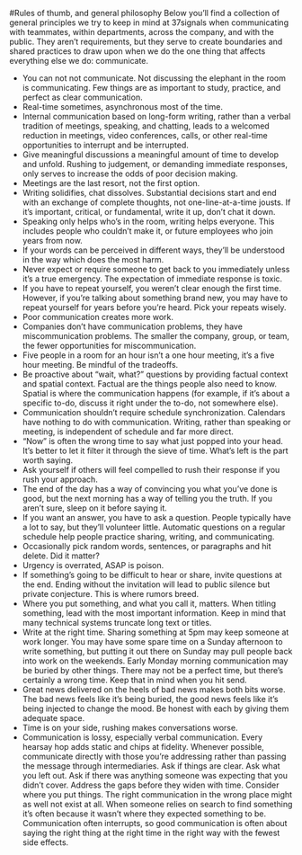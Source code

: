 #Rules of thumb, and general philosophy
Below you’ll find a collection of general principles we try to keep in mind at 37signals when communicating with teammates, within departments, across the company, and with the public. They aren’t requirements, but they serve to create boundaries and shared practices to draw upon when we do the one thing that affects everything else we do: communicate.

- You can not not communicate. Not discussing the elephant in the room is communicating. Few things are as important to study, practice, and perfect as clear communication.
- Real-time sometimes, asynchronous most of the time.
- Internal communication based on long-form writing, rather than a verbal tradition of meetings, speaking, and chatting, leads to a welcomed reduction in meetings, video conferences, calls, or other real-time opportunities to interrupt and be interrupted.
- Give meaningful discussions a meaningful amount of time to develop and unfold. Rushing to judgement, or demanding immediate responses, only serves to increase the odds of poor decision making.
- Meetings are the last resort, not the first option.
- Writing solidifies, chat dissolves. Substantial decisions start and end with an exchange of complete thoughts, not one-line-at-a-time jousts. If it’s important, critical, or fundamental, write it up, don’t chat it down.
- Speaking only helps who’s in the room, writing helps everyone. This includes people who couldn’t make it, or future employees who join years from now.
- If your words can be perceived in different ways, they’ll be understood in the way which does the most harm.
- Never expect or require someone to get back to you immediately unless it’s a true emergency. The expectation of immediate response is toxic.
- If you have to repeat yourself, you weren’t clear enough the first time. However, if you’re talking about something brand new, you may have to repeat yourself for years before you’re heard. Pick your repeats wisely.
- Poor communication creates more work.
- Companies don’t have communication problems, they have miscommunication problems. The smaller the company, group, or team, the fewer opportunities for miscommunication.
- Five people in a room for an hour isn’t a one hour meeting, it’s a five hour meeting. Be mindful of the tradeoffs.
- Be proactive about “wait, what?” questions by providing factual context and spatial context. Factual are the things people also need to know. Spatial is where the communication happens (for example, if it’s about a specific to-do, discuss it right under the to-do, not somewhere else).
- Communication shouldn’t require schedule synchronization. Calendars have nothing to do with communication. Writing, rather than speaking or meeting, is independent of schedule and far more direct.
- “Now” is often the wrong time to say what just popped into your head. It’s better to let it filter it through the sieve of time. What’s left is the part worth saying.
- Ask yourself if others will feel compelled to rush their response if you rush your approach.
- The end of the day has a way of convincing you what you’ve done is good, but the next morning has a way of telling you the truth. If you aren’t sure, sleep on it before saying it.
- If you want an answer, you have to ask a question. People typically have a lot to say, but they’ll volunteer little. Automatic questions on a regular schedule help people practice sharing, writing, and communicating.
- Occasionally pick random words, sentences, or paragraphs and hit delete. Did it matter?
- Urgency is overrated, ASAP is poison.
- If something’s going to be difficult to hear or share, invite questions at the end. Ending without the invitation will lead to public silence but private conjecture. This is where rumors breed.
- Where you put something, and what you call it, matters. When titling something, lead with the most important information. Keep in mind that many technical systems truncate long text or titles.
- Write at the right time. Sharing something at 5pm may keep someone at work longer. You may have some spare time on a Sunday afternoon to write something, but putting it out there on Sunday may pull people back into work on the weekends. Early Monday morning communication may be buried by other things. There may not be a perfect time, but there’s certainly a wrong time. Keep that in mind when you hit send.
- Great news delivered on the heels of bad news makes both bits worse. The bad news feels like it’s being buried, the good news feels like it’s being injected to change the mood. Be honest with each by giving them adequate space.
- Time is on your side, rushing makes conversations worse.
- Communication is lossy, especially verbal communication. Every hearsay hop adds static and chips at fidelity. Whenever possible, communicate directly with those you’re addressing rather than passing the message through intermediaries.
Ask if things are clear. Ask what you left out. Ask if there was anything someone was expecting that you didn’t cover. Address the gaps before they widen with time.
Consider where you put things. The right communication in the wrong place might as well not exist at all. When someone relies on search to find something it’s often because it wasn’t where they expected something to be.
Communication often interrupts, so good communication is often about saying the right thing at the right time in the right way with the fewest side effects.
